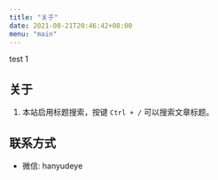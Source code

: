 ```yaml
---
title: "关于"
date: 2021-08-21T20:46:42+08:00
menu: "main"
---
```


test 1 
## 关于

1. 本站启用标题搜索，按键 `Ctrl + /` 可以搜索文章标题。

## 联系方式

- 微信: hanyudeye

